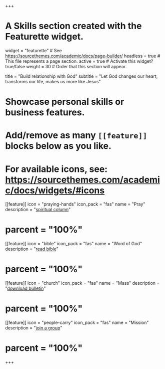 +++
# A Skills section created with the Featurette widget.
widget = "featurette"  # See https://sourcethemes.com/academic/docs/page-builder/
headless = true  # This file represents a page section.
active = true  # Activate this widget? true/false
weight = 30  # Order that this section will appear.

title = "Build relationship with God"
subtitle = "Let God changes our heart, transforms our life, makes us more like Jesus"

# Showcase personal skills or business features.
#
# Add/remove as many `[[feature]]` blocks below as you like.
#
# For available icons, see: https://sourcethemes.com/academic/docs/widgets/#icons

[[feature]]
  icon = "praying-hands"
  icon_pack = "fas"
  name = "Pray"
  description = "[spiritual column](/ta/spiritual-column)"
#  parcent = "100%"

[[feature]]
  icon = "bible"
  icon_pack = "fas"
  name = "Word of God"
  description = "[read bible](https://www.tamil.biblewordings.com)"
#  parcent = "100%"  

[[feature]]
  icon = "church"
  icon_pack = "fas"
  name = "Mass"
  description = "[download bulletin](#accomplishments)"
#  parcent = "100%"

[[feature]]
  icon = "people-carry"
  icon_pack = "fas"
  name = "Mission"
  description = "[join a group](#)"
#  parcent = "100%"
+++
